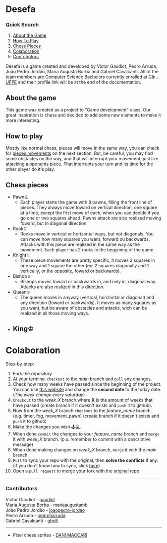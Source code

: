 
# Desefa

### Quick Search

 1. [About the Game](#about-the-game)
 2. [How To Play](#how-to-play)
 3. [Chess Pieces](#chess-pieces)
 4. [Colaboration](#colaboration)
 5. [Contributors](#contributors)

Desefa is a game created and developed by Victor Gaudiot, Pedro Arruda, João Pedro Jordão, Maria Augusta Borba and Gabriel Cavalcanti. All of the team members are Computer Science Bachelors currently enrolled at [CIn - UFPE](https://portal.cin.ufpe.br/) and their profile link will be at the end of the documentation.

## About the game
This game was created as a project to "Game development" class. Our great inspiration is chess and decided to add some new elements to make it more interesting.
## How to play
Mostly like normal chess, pieces will move in the same way, you can check for [pieces movements](#chess-pieces) on the next section. But, be careful, you may find some obstacles on the way, and that will interrupt your movement, just like attacking a oponents piece. That interrupts your turn and its time for the other player do it's play. 
## Chess pieces

 - Pawn♙
	 -  Each player starts the game with 8 pawns, filling the front line of pieces. They always move foward on vertical direction, one square at a time, except the first move of each, when you can decide if you go one or two squares ahead. Pawns attack are also realized moving foward, but in diagonal direction.
 - Rook♖
	 - Rooks move in vertical or horizontal ways, but not diagonals. You can move how many squares you want, forward ou backwards. Attacks with this piece are realized in the same way as the movement. Each player has 2 rooks in the beggining of the game.
 - Knight♘
	 - These piece movements are pretty specific, it moves 2 squares in one way and 1 square the other (ex: 2 squares diagonally and 1 vertically, or the opposite, foward or backwards).
 - Bishop♗
	 - Bishops moves foward or backwards in, and only in, diagonal way. Attacks are also realized in this direction.
 - Queen♕
	 - The queen moves in anyway (vertical, horizontal or diagonal) and any direction (foward or backwards). It moves as many squares as you want, but be aware of obstacles and attacks, wich can be realized in all those moving ways. 
 - King♔
	 - 

# Colaboration
Step-by-step:
 1. Fork the repository
 2. At your terminal `checkout` to the *main* branch and `pull` any changes.
 3. Check how many weeks have passed since the beginning of the project. You can use [this website](https://planetcalc.com/7741/?date1=2022-03-19%2000%3A00%3A00) and change the **second date** to the today date. (*The week change every saturday*)
 4. `Checkout` to the *week_X* branch where **X** is  the amount of weeks that have passed (create branch if it doesn't exists and `push` it to github).
 5. Now from the *week_X* branch `checkout` to the *feature_name* branch. (e.g. timer, fog, movement_pawn) (create branch if it doesn't exists and `push` it to github)
 6. Make the changes you wish 🕹️💻.
 7. When done `commit` the changes to your *feature_name* branch and `merge` it with *week_X* branch. (p.s. remember to commit with a descriptive message)
 8. When done making changes on *week_X* branch, `merge` it with the *main* branch.
 9. `Pull` to sync your repo with the original, then **solve the conflicts** if any. (if you don't know how to sync, click [here](https://docs.github.com/en/pull-requests/collaborating-with-pull-requests/working-with-forks/syncing-a-fork))
 10. Open a `pull request` to merge your fork with the [original repo](https://github.com/Gaudiot/Desefa).
<hr/>

### Contributors
Victor Gaudiot - [gaudiot](https://github.com/Gaudiot) <br/>
Maria Augusta Borba - [mariaaugustamb](https://github.com/mariaaugustamb) <br/>
João Pedro Jordão - [joaopedro-jordao](https://github.com/joaopedro-jordao) <br/>
Pedro Arruda - [pedroharruda](https://github.com/pedrohrarruda) <br/>
Gabriel Cavalcanti - [gbc8](https://github.com/gbc8) <br/>

<hr/>

- Pixel chess sprites - [DANI MACCARI](https://dani-maccari.itch.io/pixel-chess)
